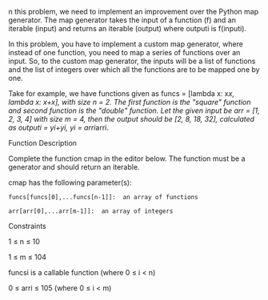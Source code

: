 n this problem, we need to implement an improvement over the Python map generator. 
The map generator takes the input of a function (f) and an iterable (input) and returns an iterable (output) where outputi is f(inputi). 

  

In this problem, you have to implement a custom map generator, where instead of one function, you need to map a series of functions over an input. 
So, to the custom map generator, the inputs will be a list of functions and the list of integers over which all the functions are to be mapped one by one. 

  

Take for example, we have functions given as funcs = [lambda x: x*x, lambda x: x+x], with size n = 2. 
The first function is the "square" function and second function is the "double" function. Let the given input be arr = [1, 2, 3, 4] with size m = 4, 
then the output should be [2, 8, 18, 32], calculated as outputi = yi+yi, yi = arri*arri. 

  

Function Description 

Complete the function cmap in the editor below. The function must be a generator and should return an iterable. 

cmap has the following parameter(s): 

    funcs[funcs[0],...funcs[n-1]]:  an array of functions 

    arr[arr[0],...arr[m-1]]:  an array of integers 

  

Constraints 

1 ≤ n ≤ 10 

1 ≤ m ≤ 104 

funcsi is a callable function (where 0 ≤ i < n) 

0 ≤ arri ≤ 105 (where 0 ≤ i < m) 